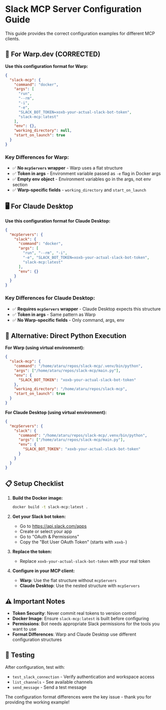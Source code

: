 # Slack MCP Server Configuration Guide

This guide provides the correct configuration examples for different MCP clients.

## 🚀 For Warp.dev (CORRECTED)

**Use this configuration format for Warp:**

```json
{
  "slack-mcp": {
    "command": "docker",
    "args": [
      "run",
      "--rm",
      "-i",
      "-e",
      "SLACK_BOT_TOKEN=xoxb-your-actual-slack-bot-token",
      "slack-mcp:latest"
    ],
    "env": {},
    "working_directory": null,
    "start_on_launch": true
  }
}
```

### Key Differences for Warp:
- ✅ **No `mcpServers` wrapper** - Warp uses a flat structure
- ✅ **Token in args** - Environment variable passed as `-e` flag in Docker args
- ✅ **Empty env object** - Environment variables go in the args, not env section
- ✅ **Warp-specific fields** - `working_directory` and `start_on_launch`

## 🖥️ For Claude Desktop

**Use this configuration format for Claude Desktop:**

```json
{
  "mcpServers": {
    "slack": {
      "command": "docker",
      "args": [
        "run", "--rm", "-i",
        "-e", "SLACK_BOT_TOKEN=xoxb-your-actual-slack-bot-token",
        "slack-mcp:latest"
      ],
      "env": {}
    }
  }
}
```

### Key Differences for Claude Desktop:
- ✅ **Requires `mcpServers` wrapper** - Claude Desktop expects this structure
- ✅ **Token in args** - Same pattern as Warp
- ✅ **No Warp-specific fields** - Only command, args, env

## 🐍 Alternative: Direct Python Execution

**For Warp (using virtual environment):**
```json
{
  "slack-mcp": {
    "command": "/home/ataru/repos/slack-mcp/.venv/bin/python",
    "args": ["/home/ataru/repos/slack-mcp/main.py"],
    "env": {
      "SLACK_BOT_TOKEN": "xoxb-your-actual-slack-bot-token"
    },
    "working_directory": "/home/ataru/repos/slack-mcp",
    "start_on_launch": true
  }
}
```

**For Claude Desktop (using virtual environment):**
```json
{
  "mcpServers": {
    "slack": {
      "command": "/home/ataru/repos/slack-mcp/.venv/bin/python",
      "args": ["/home/ataru/repos/slack-mcp/main.py"],
      "env": {
        "SLACK_BOT_TOKEN": "xoxb-your-actual-slack-bot-token"
      }
    }
  }
}
```

## 📋 Setup Checklist

1. **Build the Docker image:**
   ```bash
   docker build -t slack-mcp:latest .
   ```

2. **Get your Slack bot token:**
   - Go to https://api.slack.com/apps
   - Create or select your app
   - Go to "OAuth & Permissions"
   - Copy the "Bot User OAuth Token" (starts with `xoxb-`)

3. **Replace the token:**
   - Replace `xoxb-your-actual-slack-bot-token` with your real token

4. **Configure in your MCP client:**
   - **Warp**: Use the flat structure without `mcpServers`
   - **Claude Desktop**: Use the nested structure with `mcpServers`

## ⚠️ Important Notes

- **Token Security**: Never commit real tokens to version control
- **Docker Image**: Ensure `slack-mcp:latest` is built before configuring
- **Permissions**: Bot needs appropriate Slack permissions for the tools you want to use
- **Format Differences**: Warp and Claude Desktop use different configuration structures

## 🧪 Testing

After configuration, test with:
- `test_slack_connection` - Verify authentication and workspace access
- `list_channels` - See available channels
- `send_message` - Send a test message

The configuration format differences were the key issue - thank you for providing the working example!
